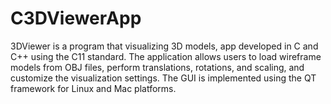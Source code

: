 # C3DViewerApp
3DViewer is a program that visualizing 3D models, app developed in C and C++ using the C11 standard. The application allows users to load wireframe models from OBJ files, perform translations, rotations, and scaling, and customize the visualization settings. The GUI is implemented using the QT framework for Linux and Mac platforms.
